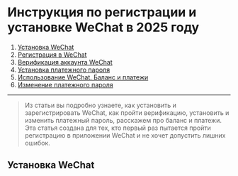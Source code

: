 # Инструкция по регистрации и установке WeChat в 2025 году
1. [Установка WeChat](##Установка-WeChat)
2. [Регистрация в WeChat](##2)
3. [Верификация аккаунта WeChat](##3)
4. [Установка платежного пароля](##4)
5. [Использование WeChat. Баланс и платежи](##5)
6. [Изменение платежного пароля](##6)
---
> Из статьи вы подробно узнаете, как установить и зарегистрировать WeChat, как пройти верификацию, установить и изменить платежный пароль, расскажем про баланс и платежи.    
Эта статья создана для тех, кто первый раз пытается пройти регистрацию в приложении WeChat и не хочет допустить лишних ошибок.

## Установка WeChat
<!--stackedit_data:
eyJoaXN0b3J5IjpbLTEyMDc0NDcwMDldfQ==
-->